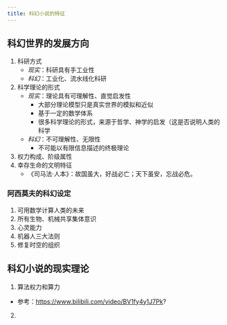 ```yaml
---
title: 科幻小说的特征
---
```


## 科幻世界的发展方向

1. 科研方式
    - *现实*：科研具有手工业性
    - *科幻*：工业化、流水线化科研
2. 科学理论的形式
    - *现实*：理论具有可理解性、直觉启发性
      - 大部分理论模型只是真实世界的模拟和近似
      - 基于一定的数学体系
      - 很多科学理论的形式，来源于哲学、神学的启发（这是否说明人类的科学
    - *科幻*：不可理解性、无限性
      - 不可能以有限信息描述的终极理论
3. 权力构成、阶级属性
4. 幸存生命的文明特征
   - 《司马法·人本》：故国虽大，好战必亡；天下虽安，忘战必危。 


### 阿西莫夫的科幻设定

1. 可用数学计算人类的未来
2. 所有生物、机械共享集体意识
3. 心灵能力
4. 机器人三大法则
5. 修复时空的组织



## 科幻小说的现实理论

1. 算法权力和算力
  - 参考：https://www.bilibili.com/video/BV1fy4y1J7Pk?
2. 